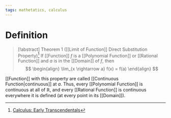 ```yaml
---
tags: mathetatics, calculus
---
```


# Definition

> [!abstract] Theorem 1 ([[Limit of Function]] Direct Substitution Property)[^1]
> If [[Function]] $f$ is a [[Polynomial Function]] or [[Rational Function]] and $a$ is in the [[Domain]] of $f$, then
> $$
> \begin{align}
> \lim_{x \rightarrow a} f(x) = f(a)
> \end{align}
> $$

[[Function]] with this property are called [[Continuous Function|continuous]] at $a$. Thus, every [[Polynomial Function]] is continuous at all of $\mathbb{R}$, and every [[Rational Function]] is continuous everywhere it is defined (at every point in its [[Domain]]).

[^1]: [Calculus: Early Transcendentals](zotero://open-pdf/library/items/EEFDQ9Y5?page=129)